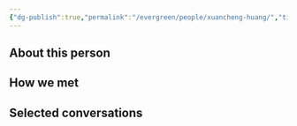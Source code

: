 ```yaml
---
{"dg-publish":true,"permalink":"/evergreen/people/xuancheng-huang/","title":"graduate student","tags":["people","potential_fellow","ERL_2025_meeting"]}
---
```


## About this person


## How we met


## Selected conversations
